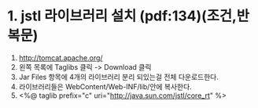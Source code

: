 # 1. jstl 라이브러리 설치 (pdf:134)(조건,반복문)
1. http://tomcat.apache.org/
2. 왼쪽 목록에 Taglibs 클릭 -> Download 클릭
3. Jar Files 항목에 4개의 라이브러리 분리 되있는걸 전체 다운로드한다.
4. 라이브러리들은 WebContent/Web-INF/lib/안에 복사한다.
5. <%@ taglib prefix="c" uri="http://java.sun.com/jstl/core_rt" %>
    <!-- 사용하기위해선 taglib 지시자를 해야한다. 
	prefix: 태그를 실행할때 쓸 이름
	url: 쓸 라이브러리 경로-->